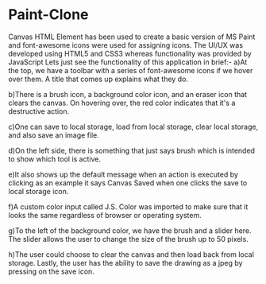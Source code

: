 # Paint-Clone

Canvas HTML Element has been used to create a basic version of MS Paint and font-awesome icons were used for assigning icons.
The UI/UX was developed using HTML5 and CSS3 whereas functionality was provided by JavaScript
Lets just see the functionality of this application in brief:-
a)At the top, we have a toolbar with a series of font-awesome icons if we hover over them. A title that comes up explains what they do.

b)There is a brush icon, a background color icon, and an eraser icon that clears the canvas. On hovering over, the red color indicates that it's a destructive action.

c)One can save to local storage, load from local storage, clear local storage, and also save an image file.

d)On the left side, there is something that just says brush which is intended to show which tool is active.

e)It also shows up the default message when an action is executed by clicking as an example it says Canvas Saved when one clicks the save to local storage icon.

f)A custom color input called J.S. Color was imported to make sure that it looks the same regardless of browser or operating system.

g)To the left of the background color, we have the brush and a slider here. The slider allows the user to change the size of the brush up to 50 pixels.

h)The user could choose to clear the canvas and then load back from local storage. Lastly, the user has the ability to save the drawing as a jpeg by pressing on the save icon.

